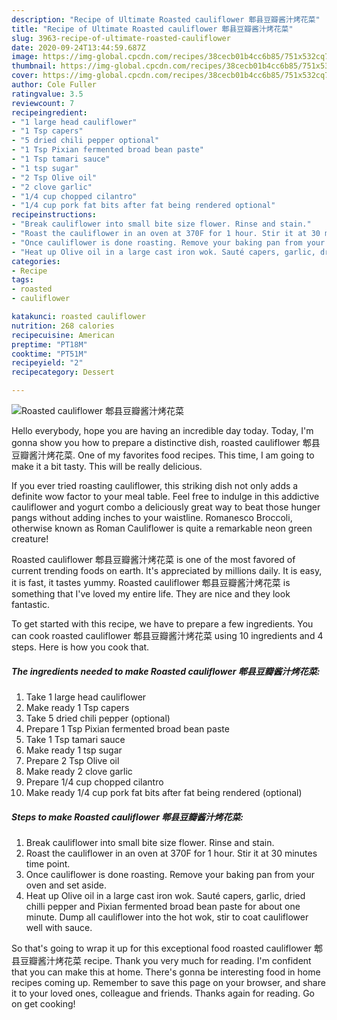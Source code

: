 ```yaml
---
description: "Recipe of Ultimate Roasted cauliflower 郫县豆瓣酱汁烤花菜"
title: "Recipe of Ultimate Roasted cauliflower 郫县豆瓣酱汁烤花菜"
slug: 3963-recipe-of-ultimate-roasted-cauliflower
date: 2020-09-24T13:44:59.687Z
image: https://img-global.cpcdn.com/recipes/38cecb01b4cc6b85/751x532cq70/roasted-cauliflower-郫县豆瓣酱汁烤花菜-recipe-main-photo.jpg
thumbnail: https://img-global.cpcdn.com/recipes/38cecb01b4cc6b85/751x532cq70/roasted-cauliflower-郫县豆瓣酱汁烤花菜-recipe-main-photo.jpg
cover: https://img-global.cpcdn.com/recipes/38cecb01b4cc6b85/751x532cq70/roasted-cauliflower-郫县豆瓣酱汁烤花菜-recipe-main-photo.jpg
author: Cole Fuller
ratingvalue: 3.5
reviewcount: 7
recipeingredient:
- "1 large head cauliflower"
- "1 Tsp capers"
- "5 dried chili pepper optional"
- "1 Tsp Pixian fermented broad bean paste"
- "1 Tsp tamari sauce"
- "1 tsp sugar"
- "2 Tsp Olive oil"
- "2 clove garlic"
- "1/4 cup chopped cilantro"
- "1/4 cup pork fat bits after fat being rendered optional"
recipeinstructions:
- "Break cauliflower into small bite size flower. Rinse and stain."
- "Roast the cauliflower in an oven at 370F for 1 hour. Stir it at 30 minutes time point."
- "Once cauliflower is done roasting. Remove your baking pan from your oven and set aside."
- "Heat up Olive oil in a large cast iron wok. Sauté capers, garlic, dried chilli pepper and Pixian fermented broad bean paste for about one minute. Dump all cauliflower into the hot wok, stir to coat cauliflower well with sauce."
categories:
- Recipe
tags:
- roasted
- cauliflower

katakunci: roasted cauliflower 
nutrition: 268 calories
recipecuisine: American
preptime: "PT18M"
cooktime: "PT51M"
recipeyield: "2"
recipecategory: Dessert

---
```



![Roasted cauliflower 郫县豆瓣酱汁烤花菜](https://img-global.cpcdn.com/recipes/38cecb01b4cc6b85/751x532cq70/roasted-cauliflower-郫县豆瓣酱汁烤花菜-recipe-main-photo.jpg)

Hello everybody, hope you are having an incredible day today. Today, I'm gonna show you how to prepare a distinctive dish, roasted cauliflower 郫县豆瓣酱汁烤花菜. One of my favorites food recipes. This time, I am going to make it a bit tasty. This will be really delicious.

If you ever tried roasting cauliflower, this striking dish not only adds a definite wow factor to your meal table. Feel free to indulge in this addictive cauliflower and yogurt combo a deliciously great way to beat those hunger pangs without adding inches to your waistline. Romanesco Broccoli, otherwise known as Roman Cauliflower is quite a remarkable neon green creature!

Roasted cauliflower 郫县豆瓣酱汁烤花菜 is one of the most favored of current trending foods on earth. It's appreciated by millions daily. It is easy, it is fast, it tastes yummy. Roasted cauliflower 郫县豆瓣酱汁烤花菜 is something that I've loved my entire life. They are nice and they look fantastic.


To get started with this recipe, we have to prepare a few ingredients. You can cook roasted cauliflower 郫县豆瓣酱汁烤花菜 using 10 ingredients and 4 steps. Here is how you cook that.

<!--inarticleads1-->

##### The ingredients needed to make Roasted cauliflower 郫县豆瓣酱汁烤花菜:

1. Take 1 large head cauliflower
1. Make ready 1 Tsp capers
1. Take 5 dried chili pepper (optional)
1. Prepare 1 Tsp Pixian fermented broad bean paste
1. Take 1 Tsp tamari sauce
1. Make ready 1 tsp sugar
1. Prepare 2 Tsp Olive oil
1. Make ready 2 clove garlic
1. Prepare 1/4 cup chopped cilantro
1. Make ready 1/4 cup pork fat bits after fat being rendered (optional)




<!--inarticleads2-->

##### Steps to make Roasted cauliflower 郫县豆瓣酱汁烤花菜:

1. Break cauliflower into small bite size flower. Rinse and stain.
1. Roast the cauliflower in an oven at 370F for 1 hour. Stir it at 30 minutes time point.
1. Once cauliflower is done roasting. Remove your baking pan from your oven and set aside.
1. Heat up Olive oil in a large cast iron wok. Sauté capers, garlic, dried chilli pepper and Pixian fermented broad bean paste for about one minute. Dump all cauliflower into the hot wok, stir to coat cauliflower well with sauce.




So that's going to wrap it up for this exceptional food roasted cauliflower 郫县豆瓣酱汁烤花菜 recipe. Thank you very much for reading. I'm confident that you can make this at home. There's gonna be interesting food in home recipes coming up. Remember to save this page on your browser, and share it to your loved ones, colleague and friends. Thanks again for reading. Go on get cooking!
